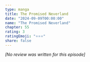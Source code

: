 ```yaml
---
type: manga
title: The Promised Neverland
date: "2024-09-09T00:00:00"
name: "The Promised Neverland"
chapter: 55
rating: 3
ratingEmoji: "⭐️⭐️⭐️"
share: false
---
```


_[No review was written for this episode]_
